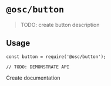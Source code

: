 # `@osc/button`

> TODO: create button description

## Usage

```
const button = require('@osc/button');

// TODO: DEMONSTRATE API
```

Create documentation
